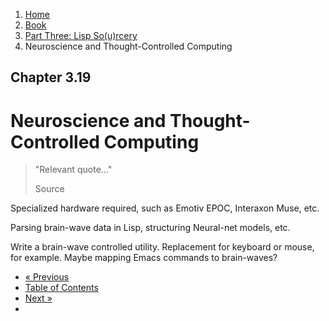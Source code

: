 <ol class="breadcrumb">
  <li><a href="/">Home</a></li>
  <li><a href="/book/">Book</a></li>
  <li><a href="/book/3-0-0-overview/">Part Three: Lisp So(u)rcery</a></li>
  <li class="active">Neuroscience and Thought-Controlled Computing</li>
</ol>

## Chapter 3.19

# Neuroscience and Thought-Controlled Computing

> "Relevant quote..."
> <footer>Source</footer>

Specialized hardware required, such as Emotiv EPOC, Interaxon Muse, etc.

Parsing brain-wave data in Lisp, structuring Neural-net models, etc.

Write a brain-wave controlled utility.  Replacement for keyboard or mouse, for example.  Maybe mapping Emacs commands to brain-waves?

<ul class="pager">
  <li class="previous"><a href="/book/3-18-0-space-tech/">&laquo; Previous</a></li>
  <li><a href="/book/">Table of Contents</a></li>
  <li class="next"><a href="/book/3-20-0-lispos/">Next &raquo;</a><li>
</ul>
